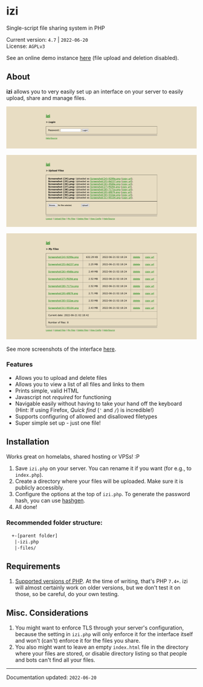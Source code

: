 # izi
Single-script file sharing system in PHP 

Current version: `4.7` | `2022-06-20`  
License: `AGPLv3`

See an online demo instance [here](https://aavi.xyz/proj/fakeizi/) (file upload and deletion disabled).

## About
**izi** allows you to very easily set up an interface on your server to easily upload, share and manage files.

![interface - login](https://raw.githubusercontent.com/aaviator42/izi/main/screenshots/01_login.png)

![interface - upload](https://raw.githubusercontent.com/aaviator42/izi/main/screenshots/03_upload_b.png)

![interface - my files](https://raw.githubusercontent.com/aaviator42/izi/main/screenshots/04_myfiles.png)



See more screenshots of the interface [here](https://github.com/aaviator42/izi/tree/main/screenshots).

### Features
 * Allows you to upload and delete files
 * Allows you to view a list of all files and links to them
 * Prints simple, valid HTML
 * Javascript not _required_ for functioning
 * Navigable easily without having to take your hand off the keyboard  
 (Hint: If using Firefox, *Quick find* (`'` and `/`) is incredible!)
 * Supports configuring of allowed and disallowed filetypes
 * Super simple set up - just one file!


## Installation

Works great on homelabs, shared hosting or VPSs! :P

1. Save `izi.php` on your server. You can rename it if you want (for e.g., to  `index.php`).
2. Create a directory where your files will be uploaded. Make sure it is publicly accessibly.  
3. Configure the options at the top of `izi.php`.  To generate the password hash, you can use [hashgen](https://github.com/aaviator42/hashgen).
4. All done!  

### Recommended folder structure:
```
  +-[parent folder]
   |-izi.php
   |-files/
 ``` 

## Requirements
1. [Supported versions of PHP](https://www.php.net/supported-versions.php). At the time of writing, that's PHP `7.4+`. izi will almost certainly work on older versions, but we don't test it on those, so be careful, do your own testing.
 
## Misc. Considerations
1. You might want to enforce TLS through your server's configuration, because the setting in `izi.php` will only enforce it for the interface itself and won't (can't) enforce it for the files you share. 
2. You also might want to leave an empty `index.html` file in the directory where your files are stored, or disable directory listing so that people and bots can't find all your files.


------
Documentation updated: `2022-06-20`
